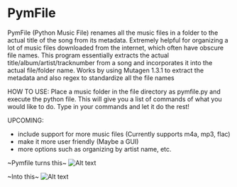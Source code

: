 # PymFile

PymFile (Python Music File) renames all the music files in a folder to the actual title of the song from its metadata. 
Extremely helpful for organizing a lot of music files downloaded from the internet, which often have obscure file names. 
This program essentially extracts the actual title/album/artist/tracknumber from a song and incorporates it into the actual file/folder name.
Works by using Mutagen 1.3.1 to extract the metadata and also regex to standardize all the file names

HOW TO USE:
Place a music folder in the file directory as pymfile.py and execute the python file. This will give you a list of commands of what you would like to do. Type in your commands and let it do the rest!

UPCOMING:
  * include support for more music files (Currently supports m4a, mp3, flac)
  * make it more user friendly (Maybe a GUI)
  * more options such as organizing by artist name, etc.


~Pymfile turns this~
![Alt text](https://github.com/Ryanfsdf/Pymfile/blob/master/Sample1.png "")

~Into this~
![Alt text](https://github.com/Ryanfsdf/Pymfile/blob/master/Sample2.png "")
